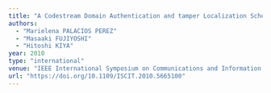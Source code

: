 ```yaml
---
title: "A Codestream Domain Authentication and tamper Localization Scheme for JPEG 2000"
authors:
  - "Marielena PALACIOS PEREZ"
  - "Masaaki FUJIYOSHI"
  - "Hitoshi KIYA"
year: 2010
type: "international"
venue: "IEEE International Symposium on Communications and Information Technologies, pp. ThA2-6-3, Tokyo, Japan, 2010-10-28."
url: "https://doi.org/10.1109/ISCIT.2010.5665100"
---
```

